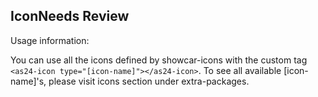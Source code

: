 <h2>Icon<span class="status review">Needs Review</span></h2>

Usage information:

You can use all the icons defined by showcar-icons with the custom tag `<as24-icon type="[icon-name]"></as24-icon>`. To see all available [icon-name]'s, please visit icons section under extra-packages.